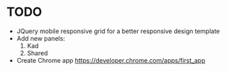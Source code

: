 TODO 
====

 * JQuery mobile responsive grid for a better responsive design template
 * Add new panels:
    1. Kad
    2. Shared
 * Create Chrome app https://developer.chrome.com/apps/first_app